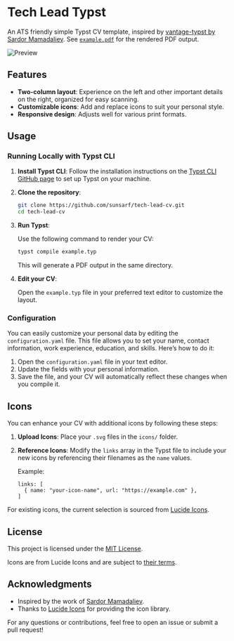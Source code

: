 # Tech Lead Typst

An ATS friendly simple Typst CV template, inspired by [vantage-typst by Sardor Mamadaliev](https://github.com/sardorml/vantage-typst). See [`example.pdf`](example.pdf) for the rendered PDF output.

![Preview](screenshot.png)

## Features

- **Two-column layout**: Experience on the left and other important details on the right, organized for easy scanning.
- **Customizable icons**: Add and replace icons to suit your personal style.
- **Responsive design**: Adjusts well for various print formats.

## Usage

### Running Locally with Typst CLI

1. **Install Typst CLI**: Follow the installation instructions on the [Typst CLI GitHub page](https://github.com/typst/typst#installation) to set up Typst on your machine.

2. **Clone the repository**:

   ```bash
   git clone https://github.com/sunsarf/tech-lead-cv.git
   cd tech-lead-cv
   ```

3. **Run Typst**:

   Use the following command to render your CV:

   ```bash
   typst compile example.typ
   ```

   This will generate a PDF output in the same directory.

4. **Edit your CV**:

   Open the `example.typ` file in your preferred text editor to customize the layout.

### Configuration

You can easily customize your personal data by editing the `configuration.yaml` file. This file allows you to set your name, contact information, work experience, education, and skills. Here’s how to do it:

1. Open the `configuration.yaml` file in your text editor.
2. Update the fields with your personal information.
3. Save the file, and your CV will automatically reflect these changes when you compile it.

## Icons

You can enhance your CV with additional icons by following these steps:

1. **Upload Icons**: Place your `.svg` files in the `icons/` folder.

2. **Reference Icons**: Modify the `links` array in the Typst file to include your new icons by referencing their filenames as the `name` values.

   Example:

   ```typst
   links: [
     { name: "your-icon-name", url: "https://example.com" },
   ]
   ```

For existing icons, the current selection is sourced from [Lucide Icons](https://lucide.dev/icons/).

## License

This project is licensed under the [MIT License](./LICENSE).

Icons are from Lucide Icons and are subject to [their terms](https://lucide.dev/license).

## Acknowledgments

- Inspired by the work of [Sardor Mamadaliev](https://github.com/sardorml/vantage-typst).
- Thanks to [Lucide Icons](https://lucide.dev/icons/) for providing the icon library.

For any questions or contributions, feel free to open an issue or submit a pull request!
